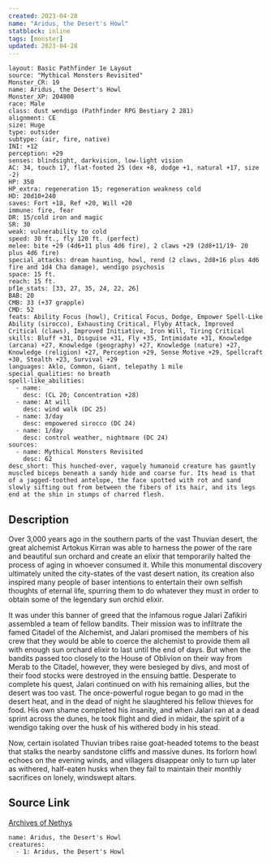 ```yaml
---
created: 2023-04-28
name: "Aridus, the Desert's Howl"
statblock: inline
tags: [monster]
updated: 2023-04-28
---
```

```statblock
layout: Basic Pathfinder 1e Layout
source: "Mythical Monsters Revisited"
Monster_CR: 19
name: Aridus, the Desert's Howl
Monster_XP: 204800
race: Male
class: dust wendigo (Pathfinder RPG Bestiary 2 281)
alignment: CE
size: Huge
type: outsider
subtype: (air, fire, native)
INI: +12
perception: +29
senses: blindsight, darkvision, low-light vision
AC: 34, touch 17, flat-footed 25 (dex +8, dodge +1, natural +17, size -2)
HP: 350
HP_extra: regeneration 15; regeneration weakness cold
HD: 20d10+240
saves: Fort +18, Ref +20, Will +20
immune: fire, fear
DR: 15/cold iron and magic
SR: 30
weak: vulnerability to cold
speed: 30 ft., fly 120 ft. (perfect)
melee: bite +29 (4d6+11 plus 4d6 fire), 2 claws +29 (2d8+11/19- 20 plus 4d6 fire)
special_attacks: dream haunting, howl, rend (2 claws, 2d8+16 plus 4d6 fire and 1d4 Cha damage), wendigo psychosis
space: 15 ft.
reach: 15 ft.
pf1e_stats: [33, 27, 35, 24, 22, 26]
BAB: 20
CMB: 33 (+37 grapple)
CMD: 52
feats: Ability Focus (howl), Critical Focus, Dodge, Empower Spell-Like Ability (sirocco), Exhausting Critical, Flyby Attack, Improved Critical (claws), Improved Initiative, Iron Will, Tiring Critical
skills: Bluff +31, Disguise +31, Fly +35, Intimidate +31, Knowledge (arcana) +27, Knowledge (geography) +27, Knowledge (nature) +27, Knowledge (religion) +27, Perception +29, Sense Motive +29, Spellcraft +30, Stealth +23, Survival +29
languages: Aklo, Common, Giant, telepathy 1 mile
special_qualities: no breath
spell-like_abilities:
  - name:
    desc: (CL 20; Concentration +28)
  - name: At will
    desc: wind walk (DC 25)
  - name: 3/day
    desc: empowered sirocco (DC 24)
  - name: 1/day
    desc: control weather, nightmare (DC 24)
sources:
  - name: Mythical Monsters Revisited
    desc: 62
desc_short: This hunched-over, vaguely humanoid creature has gauntly muscled biceps beneath a sandy hide and coarse fur. Its head is that of a jagged-toothed antelope, the face spotted with rot and sand slowly sifting out from between the fibers of its hair, and its legs end at the shin in stumps of charred flesh.
```
## Description
Over 3,000 years ago in the southern parts of the vast Thuvian desert, the great alchemist Artokus Kirran was able to harness the power of the rare and beautiful sun orchard and create an elixir that temporarily halted the process of aging in whoever consumed it. While this monumental discovery ultimately united the city-states of the vast desert nation, its creation also inspired many people of baser intentions to entertain their own selfish thoughts of eternal life, spurring them to do whatever they must in order to obtain some of the legendary sun orchid elixir.

It was under this banner of greed that the infamous rogue Jalari Zafikiri assembled a team of fellow bandits. Their mission was to infiltrate the famed Citadel of the Alchemist, and Jalari promised the members of his crew that they would be able to coerce the alchemist to provide them all with enough sun orchard elixir to last until the end of days. But when the bandits passed too closely to the House of Oblivion on their way from Merab to the Citadel, however, they were besieged by divs, and most of their food stocks were destroyed in the ensuing battle. Desperate to complete his quest, Jalari continued on with his remaining allies, but the desert was too vast. The once-powerful rogue began to go mad in the desert heat, and in the dead of night he slaughtered his fellow thieves for food. His own shame completed his insanity, and when Jalari ran at a dead sprint across the dunes, he took flight and died in midair, the spirit of a wendigo taking over the husk of his withered body in his stead.

Now, certain isolated Thuvian tribes raise goat-headed totems to the beast that stalks the nearby sandstone cliffs and massive dunes. Its forlorn howl echoes on the evening winds, and villagers disappear only to turn up later as withered, half-eaten husks when they fail to maintain their monthly sacrifices on lonely, windswept altars.
## Source Link
[Archives of Nethys](https://aonprd.com/MonsterDisplay.aspx?ItemName=Aridus%2C%20the%20Desert%27s%20Howl)
```encounter-table
name: Aridus, the Desert's Howl
creatures:
  - 1: Aridus, the Desert's Howl
```
